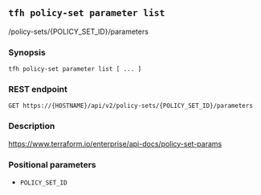 ## `tfh policy-set parameter list`

/policy-sets/{POLICY_SET_ID}/parameters

### Synopsis

    tfh policy-set parameter list [ ... ]

### REST endpoint

    GET https://{HOSTNAME}/api/v2/policy-sets/{POLICY_SET_ID}/parameters

### Description

https://www.terraform.io/enterprise/api-docs/policy-set-params

### Positional parameters

* `POLICY_SET_ID`

